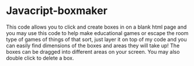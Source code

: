 # Javacript-boxmaker

This code allows you to click and create boxes in on a blank html page and you may use this code to help make educational games or escape the room type of games of things of that sort, just layer it on top of my code and you can easily find dimensions of the boxes and areas they will take up!
The boxes can be dragged into different areas on your screen.
You may also double click to delete a box.
